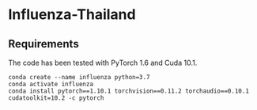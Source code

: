 # Influenza-Thailand
## Requirements
The code has been tested with PyTorch 1.6 and Cuda 10.1.
```Shell
conda create --name influenza python=3.7
conda activate influenza
conda install pytorch==1.10.1 torchvision==0.11.2 torchaudio==0.10.1 cudatoolkit=10.2 -c pytorch
```

